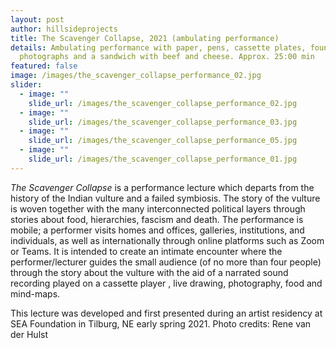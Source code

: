 ```yaml
---
layout: post
author: hillsideprojects
title: The Scavenger Collapse, 2021 (ambulating performance)
details: Ambulating performance with paper, pens, cassette plates, found
  photographs and a sandwich with beef and cheese. Approx. 25:00 min
featured: false
image: /images/the_scavenger_collapse_performance_02.jpg
slider:
  - image: ""
    slide_url: /images/the_scavenger_collapse_performance_02.jpg
  - image: ""
    slide_url: /images/the_scavenger_collapse_performance_03.jpg
  - image: ""
    slide_url: /images/the_scavenger_collapse_performance_05.jpg
  - image: ""
    slide_url: /images/the_scavenger_collapse_performance_01.jpg
---
```

*T﻿he Scavenger Collapse* is a performance lecture which departs from the history of the Indian vulture and a failed symbiosis. The story of the vulture is woven together with the many interconnected political layers through stories about food, hierarchies, fascism and death. The performance is mobile; a performer visits homes and offices, galleries, institutions, and individuals, as well as internationally through online platforms such as Zoom or Teams. It is intended to create an intimate encounter where the performer/lecturer guides the small audience (of no more than four people) through the story about the vulture with the aid of a narrated sound recording played on a cassette player , live drawing, photography, food and mind-maps.

T﻿his lecture was developed and first presented during an artist residency at SEA Foundation in Tilburg, NE early spring 2021. Photo credits: Rene van der Hulst